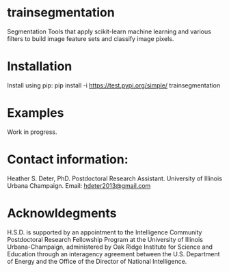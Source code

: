 # trainsegmentation
Segmentation Tools that apply scikit-learn machine learning and various filters to build image feature sets and classify image pixels.

# Installation
Install using pip:
pip install -i https://test.pypi.org/simple/ trainsegmentation

# Examples
Work in progress.

# Contact information:

Heather S. Deter, PhD. 
Postdoctoral Research Assistant. 
University of Illinois Urbana Champaign. 
Email: hdeter2013@gmail.com

# Acknowldegments

H.S.D. is supported by an appointment to the Intelligence Community Postdoctoral Research Fellowship Program at the University of Illinois Urbana-Champaign, administered by Oak Ridge Institute for Science and Education through an interagency agreement between the U.S. Department of Energy and the Office of the Director of National Intelligence.

